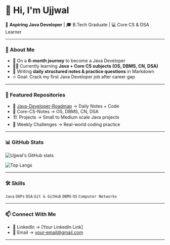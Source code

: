 # 👋 Hi, I'm Ujjwal  

🚀 **Aspiring Java Developer** | 🎓 B.Tech Graduate | 💻 Core CS & DSA Learner  

---

### 📌 About Me  
- 🌱 On a **6-month journey** to become a Java Developer  
- 🧑‍💻 Currently learning **Java + Core CS subjects (OS, DBMS, CN, DSA)**  
- 📝 Writing **daily structured notes & practice questions** in Markdown  
- 🔥 Goal: Crack my first Java Developer job after career gap  

---

### 🚀 Featured Repositories  
- 📘 [Java-Developer-Roadmap](https://github.com/Ujjwallp/Java-Developer-Roadmap) → Daily Notes + Code  
- 📂 Core-CS-Notes → OS, DBMS, CN, DSA  
- 🏗️ Projects → Small to Medium scale Java projects  
- 🧩 Weekly Challenges → Real-world coding practice  

---

### 📊 GitHub Stats  

![Ujjwal's GitHub stats](https://github-readme-stats.vercel.app/api?username=Ujjwallp&show_icons=true&theme=radical&count_private=true)  

![Top Langs](https://github-readme-stats.vercel.app/api/top-langs/?username=Ujjwallp&layout=compact&theme=radical)  

---

### 🛠️ Skills  
`Java` `OOPs` `DSA` `Git & GitHub` `DBMS` `OS` `Computer Networks`  

---

### 📫 Connect With Me  
- 💼 LinkedIn → [Your LinkedIn Link]  
- 📧 Email → your-email@gmail.com  

---
